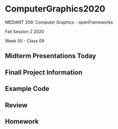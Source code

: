 # ComputerGraphics2020

MEDIART 206: Computer Graphics - openFrameworks
    
Fall Session 2 2020     

Week 05 - Class 09

## Midterm Presentations Today
## Finall Project Information
## Example Code
## Review
## Homework
